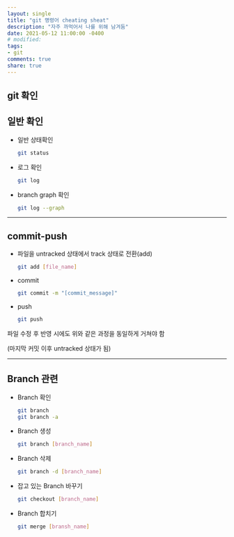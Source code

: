 ```yaml
---
layout: single
title: "git 명령어 cheating sheat"
description: "자주 까먹어서 나를 위해 남겨둠"
date: 2021-05-12 11:00:00 -0400
# modified: 
tags:
- git
comments: true
share: true
---
```




## git 확인





## 일반 확인

- 일반 상태확인

  ```bash
  git status
  ```

- 로그 확인

  ```bash
  git log
  ```

- branch graph 확인

  ```bash
  git log --graph
  ```

---------------------------

## commit-push

- 파일을 untracked 상태에서 track 상태로 전환(add)

  ```bash
  git add [file_name]
  ```

- commit

  ```bash
  git commit -m "[commit_message]"
  ```

- push

  ```bash
  git push
  ```

파일 수정 후 반영 시에도 위와 같은 과정을 동일하게 거쳐야 함

(마지막 커밋 이후 untracked 상태가 됨)

-------------------------------

## Branch 관련

- Branch 확인

  ```bash
  git branch
  git branch -a
  ```

- Branch 생성

  ```bash
  git branch [branch_name]
  ```

- Branch 삭제

  ```bash
  git branch -d [branch_name]
  ```

- 잡고 있는 Branch 바꾸기

  ```bash
  git checkout [branch_name]
  ```

- Branch 합치기

  ```bash
  git merge [bransh_name]
  ```

  

